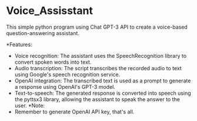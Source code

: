 # Voice_Assisstant
This simple python program using Chat GPT-3 API to create a voice-based question-answering assistant.

*Features:
  - Voice recognition: The assistant uses the SpeechRecognition library to convert spoken words into text.
  - Audio transcription: The script transcribes the recorded audio to text using Google's speech recognition service.
  - OpenAI integration: The transcribed text is used as a prompt to generate a response using OpenAI's GPT-3 model.
  - Text-to-speech: The generated response is converted into speech using the pyttsx3 library, allowing the assistant to speak the answer       to the user.
*Note:
  - Remember to generate OpenAI API key, that's all.

